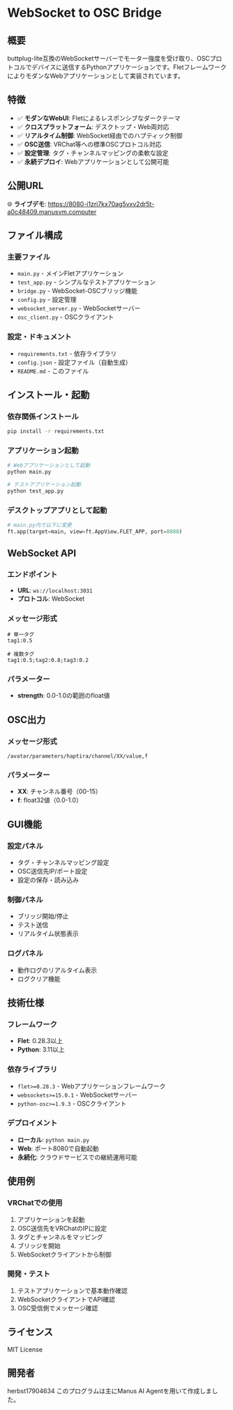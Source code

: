 # WebSocket to OSC Bridge

## 概要
buttplug-lite互換のWebSocketサーバーでモーター強度を受け取り、OSCプロトコルでデバイスに送信するPythonアプリケーションです。FletフレームワークによりモダンなWebアプリケーションとして実装されています。

## 特徴
- ✅ **モダンなWebUI**: Fletによるレスポンシブなダークテーマ
- ✅ **クロスプラットフォーム**: デスクトップ・Web両対応
- ✅ **リアルタイム制御**: WebSocket経由でのハプティック制御
- ✅ **OSC送信**: VRChat等への標準OSCプロトコル対応
- ✅ **設定管理**: タグ・チャンネルマッピングの柔軟な設定
- ✅ **永続デプロイ**: Webアプリケーションとして公開可能

## 公開URL
🌐 **ライブデモ**: https://8080-i1zri7kx70ag5vxv2dr5t-a0c48409.manusvm.computer

## ファイル構成

### 主要ファイル
- `main.py` - メインFletアプリケーション
- `test_app.py` - シンプルなテストアプリケーション
- `bridge.py` - WebSocket-OSCブリッジ機能
- `config.py` - 設定管理
- `websocket_server.py` - WebSocketサーバー
- `osc_client.py` - OSCクライアント

### 設定・ドキュメント
- `requirements.txt` - 依存ライブラリ
- `config.json` - 設定ファイル（自動生成）
- `README.md` - このファイル

## インストール・起動

### 依存関係インストール
```bash
pip install -r requirements.txt
```

### アプリケーション起動
```bash
# Webアプリケーションとして起動
python main.py

# テストアプリケーション起動
python test_app.py
```

### デスクトップアプリとして起動
```python
# main.py内で以下に変更
ft.app(target=main, view=ft.AppView.FLET_APP, port=8080)
```

## WebSocket API

### エンドポイント
- **URL**: `ws://localhost:3031`
- **プロトコル**: WebSocket

### メッセージ形式
```
# 単一タグ
tag1:0.5

# 複数タグ
tag1:0.5;tag2:0.8;tag3:0.2
```

### パラメーター
- **strength**: 0.0-1.0の範囲のfloat値

## OSC出力

### メッセージ形式
```
/avatar/parameters/haptira/channel/XX/value,f
```

### パラメーター
- **XX**: チャンネル番号（00-15）
- **f**: float32値（0.0-1.0）

## GUI機能

### 設定パネル
- タグ・チャンネルマッピング設定
- OSC送信先IP/ポート設定
- 設定の保存・読み込み

### 制御パネル
- ブリッジ開始/停止
- テスト送信
- リアルタイム状態表示

### ログパネル
- 動作ログのリアルタイム表示
- ログクリア機能

## 技術仕様

### フレームワーク
- **Flet**: 0.28.3以上
- **Python**: 3.11以上

### 依存ライブラリ
- `flet>=0.28.3` - Webアプリケーションフレームワーク
- `websockets>=15.0.1` - WebSocketサーバー
- `python-osc>=1.9.3` - OSCクライアント

### デプロイメント
- **ローカル**: `python main.py`
- **Web**: ポート8080で自動起動
- **永続化**: クラウドサービスでの継続運用可能

## 使用例

### VRChatでの使用
1. アプリケーションを起動
2. OSC送信先をVRChatのIPに設定
3. タグとチャンネルをマッピング
4. ブリッジを開始
5. WebSocketクライアントから制御

### 開発・テスト
1. テストアプリケーションで基本動作確認
2. WebSocketクライアントでAPI確認
3. OSC受信側でメッセージ確認

## ライセンス
MIT License

## 開発者
herbst17904634
このプログラムは主にManus AI Agentを用いて作成しました。


